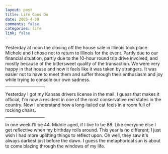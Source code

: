 ```yaml
--- 
layout: post
title: Life Goes On
date: 2005-4-30
comments: false
categories: life
link: false
---
```

Yesterday at noon the closing off the house sale in Illinois took place. Michele and I chose not to return to Illinois for the event. Partly due to our financial situation, partly due to the 10-hour round trip drive involved, and mostly because of the bittersweet quality of the transaction. We were very happy in that house and now it feels like it was taken by strangers. It was easier not to have to meet them and suffer through their enthusiasm and joy while trying to console our own sadness.

<hr width="25%">

Yesterday I got my Kansas drivers license in the mail. I guess that makes it official, I'm now a resident in one of the most conservative red states in the country. Now I understand how a long-tailed cat feels in a room full of rocking chairs.

<hr width="25%">

In one week I'll be 44. Middle aged, if I live to be 88. Like everyone else I get reflective when my birthday rolls around. This year is no different; I just wish I had more uplifting things to reflect upon. Oh well, they saw it's always darkest just before the dawn. I guess the metaphorical sun is about to come blazing through the windows of my life.
